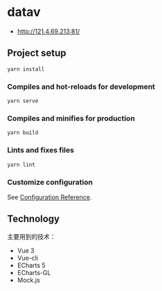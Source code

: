 # datav

- http://121.4.69.213:81/

## Project setup

```
yarn install
```

### Compiles and hot-reloads for development

```
yarn serve
```

### Compiles and minifies for production

```
yarn build
```

### Lints and fixes files

```
yarn lint
```

### Customize configuration

See [Configuration Reference](https://cli.vuejs.org/config/).

## Technology

主要用到的技术：

- Vue 3
- Vue-cli
- ECharts 5
- ECharts-GL
- Mock.js
